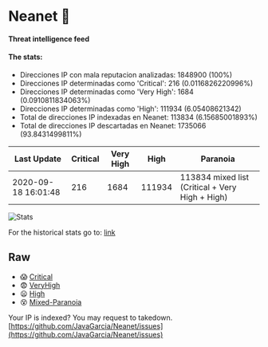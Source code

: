 # Neanet :hocho:
#### Threat intelligence feed
#### The stats:

- Direcciones IP con mala reputacion analizadas: 1848900 (100%)
- Direcciones IP determinadas como 'Critical':  216 (0.0116826220996%)
- Direcciones IP determinadas como 'Very High':  1684 (0.0910811834063%)
- Direcciones IP determinadas como 'High':  111934 (6.05408621342)
- Total de direcciones IP indexadas en Neanet:  113834 (6.15685001893%)
- Total de direcciones IP descartadas en Neanet:  1735066 (93.8431499811%)

| Last Update | Critical | Very High | High | Paranoia |
| --- | --- | --- | --- | --- |
| 2020-09-18 16:01:48 | 216 | 1684 | 111934 | 113834 mixed list (Critical + Very High + High)|

![Stats](https://docs.google.com/spreadsheets/d/e/2PACX-1vSnaNMIXVabIpDJjufMlzH7poXnshF3mgd8Is1g9ytUEzVsP5my4Trn8f-xkoLLQ38xpL3HtmUexLo6/pubchart?oid=501124687&format=image)

For the historical stats go to: [link](/stats.csv)
## Raw
- :scream: [Critical](https://raw.githubusercontent.com/JavaGarcia/Neanet/master/blacklists/neanet_critical.txt)
- :fearful: [VeryHigh](https://raw.githubusercontent.com/JavaGarcia/Neanet/master/blacklists/neanet_veryHigh.txtt)
- :frowning: [High](https://raw.githubusercontent.com/JavaGarcia/Neanet/master/blacklists/neanet_high.txt)
- :dizzy_face: [Mixed-Paranoia](https://raw.githubusercontent.com/JavaGarcia/Neanet/master/blacklists/neanet_all.txt)


Your IP is indexed? You may request to takedown. [https://github.com/JavaGarcia/Neanet/issues](https://github.com/JavaGarcia/Neanet/issues)















































































































































































































































































































































































































































































































































































































































































































































































































































































































